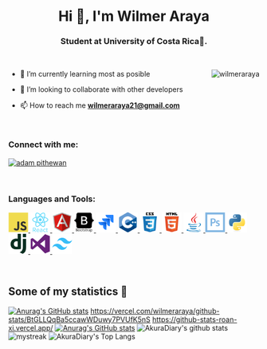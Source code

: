 
<h1 align="center">Hi 👋, I'm Wilmer Araya</h1>
<h3 align="center">Student at University of Costa Rica🌟.</h3>

<br>

<p><img align="right" src="https://github.com/WilmerAraya/WilmerAraya/assets/54880323/152eb427-0248-4f4e-8ede-9a70902ba67b" alt="wilmeraraya" /></p>


- 🌱 I’m currently learning most as posible
- 👯 I’m looking to collaborate with other developers

- 📫 How to reach me **wilmeraraya21@gmail.com**

<br>

<h3 align="left">Connect with me:</h3>
<p align="left">
  <a href="https://www.linkedin.com/in/wilmer-araya-063536225/" target="blank"><img align="center"
      src="https://raw.githubusercontent.com/rahuldkjain/github-profile-readme-generator/master/src/images/icons/Social/linked-in-alt.svg"
      alt="adam pithewan" height="30" width="40" /></a>
</p>

<br>

<h3 align="left">Languages and Tools:</h3>
<p align="left"> 
  <a href="https://developer.mozilla.org/en-US/docs/Web/JavaScript" target="_blank"
    rel="noreferrer"> <img
      src="https://raw.githubusercontent.com/devicons/devicon/master/icons/javascript/javascript-original.svg"
      alt="javascript" width="40" height="40" /> 
  </a>
  <a href="https://reactjs.org/" target="_blank" rel="noreferrer"> <img
      src="https://raw.githubusercontent.com/devicons/devicon/master/icons/react/react-original-wordmark.svg"
      alt="react" width="40" height="40" /> 
  </a>
  <a href="https://angular.io" target="_blank" rel="noreferrer"> <img
      src="https://raw.githubusercontent.com/devicons/devicon/master/icons/angularjs/angularjs-original.svg"
      alt="angular" width="40" height="40" /> 
  </a>
  <a href="https://getbootstrap.com" target="_blank" rel="noreferrer">
    <img src="https://raw.githubusercontent.com/devicons/devicon/master/icons/bootstrap/bootstrap-plain-wordmark.svg"
      alt="bootstrap" width="40" height="40" /> 
  </a> <a href="https://www.w3schools.com/cpp/" target="_blank" rel="noreferrer">
  <a href="https://www.atlassian.com/software/jira" target="_blank" rel="noreferrer">
    <img src="https://raw.githubusercontent.com/devicons/devicon/master/icons/jira/jira-original.svg"
      alt="jira" width="40" height="40" /> </a>
    <a href="https://www.w3schools.com/cpp/" target="_blank" rel="noreferrer">
    <img src="https://raw.githubusercontent.com/devicons/devicon/master/icons/cplusplus/cplusplus-original.svg"
      alt="cplusplus" width="40" height="40" /> </a> 
    <a href="https://www.w3schools.com/css/" target="_blank"
    rel="noreferrer"> <img
      src="https://raw.githubusercontent.com/devicons/devicon/master/icons/css3/css3-original-wordmark.svg" alt="css3"
      width="40" height="40" /> </a>
    <a href="https://www.w3.org/html/" target="_blank" rel="noreferrer"> <img
      src="https://raw.githubusercontent.com/devicons/devicon/master/icons/html5/html5-original-wordmark.svg"
      alt="html5" width="40" height="40" /> </a> 
    <a href="https://www.java.com" target="_blank" rel="noreferrer"> <img
      src="https://raw.githubusercontent.com/devicons/devicon/master/icons/java/java-original.svg" alt="java" width="40"
      height="40" /> </a>
  <a href="https://www.photoshop.com/en" target="_blank"
    rel="noreferrer"> <img
      src="https://raw.githubusercontent.com/devicons/devicon/master/icons/photoshop/photoshop-line.svg" alt="photoshop"
      width="40" height="40" /> </a> 
    <a href="https://www.python.org" target="_blank" rel="noreferrer"> <img
      src="https://raw.githubusercontent.com/devicons/devicon/master/icons/python/python-original.svg" alt="python"
      width="40" height="40" /> </a>
  <a href="https://www.djangoproject.com" target="_blank" rel="noreferrer"> <img
      src="https://raw.githubusercontent.com/devicons/devicon/master/icons/django/django-plain.svg" alt="django"
      width="40" height="40" /> </a> 
  <a href="" target="_blank" rel="noreferrer"> <img
      src="https://raw.githubusercontent.com/devicons/devicon/master/icons/visualstudio/visualstudio-plain.svg" alt="visualStudio"
      width="40" height="40" /> </a> 
  <a href="" target="_blank" rel="noreferrer"> <img
      src="https://raw.githubusercontent.com/devicons/devicon/master/icons/tailwindcss/tailwindcss-plain.svg" alt="tailwind"
      width="40" height="40" /> </a> 
      </p>

<br>

## Some of my statistics 🚀
[![Anurag's GitHub stats](https://github-stats-roan-xi.vercel.app/api?username=wilmeraraya)](https://github.com/wilmeraraya/github-readme-stats)
https://vercel.com/wilmeraraya/github-stats/BtGLLQqBa5ccawWDuwy7PVUfK5nS
https://github-stats-roan-xi.vercel.app/
[![Anurag's GitHub stats](https://github-readme-stats.vercel.app/api?username=wilmeraraya)](https://github.com/wilmeraraya/github-readme-stats)
![AkuraDiary's github stats](https://github-readme-stats.vercel.app/api?username=wilmeraraya&show_icons=true&theme=tokyonight)
<img src="https://github-readme-streak-stats.herokuapp.com/?user=wilmeraraya&theme=tokyonight" alt="mystreak"/>
![AkuraDiary's Top Langs](https://github-readme-stats.vercel.app/api/top-langs/?username=wilmeraraya&theme=tokyonight&layout=compact)
